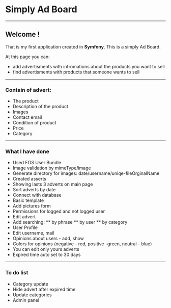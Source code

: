 # Simply Ad Board
***
## Welcome !
That is my first application created in **Symfony**.
This is a simply Ad Board.

At this page you can:
* add advertisments with infromations about the products you want to sell
* find advertisments with products that someone wants to sell
***
### Contain of advert:
  * The product
  * Description of the product
  * Images
  * Contact email
  * Condition of product
  * Price
  * Category
***
### What I have done
* Used FOS User Bundle
* Image validation by mimeType/image
* Generate directory for images: date/username/uniqe-fileOrginalName
* Created asserts
* Showing lasts 3 adverts on main page
* Sort adverts by date
* Connect with database
* Basic template
* Add pictures form
* Permissions for logged and not logged user
* Edit advert
* Add searching:
** by phrase
** by user
** by category
* User Profile
* Edit username, mail
* Opinions about users - add, show
* Colors for opinions (negative - red, positive -green, neutral - blue)
* You can edit only yours adverts
* Expired time auto set to 30 days
***

### To do list
* Category update
* Hide advert after expired time
* Update categories
* Admin panel

<!--### Pictures
![alt text][main]
![alt text][register]
![alt text][opinions]
![alt text][search]
![alt text][advert]
<!--
[main]: https://raw.githubusercontent.com/pawel-ruszala/ad_board/master/web/images/readme/main_page.png "main page"
[register]: https://raw.githubusercontent.com/pawel-ruszala/ad_board/master/web/images/readme/register.png "register"
[opinions]: https://raw.githubusercontent.com/pawel-ruszala/ad_board/master/web/images/readme/opinions.png "opinions"
[search]: https://raw.githubusercontent.com/pawel-ruszala/ad_board/master/web/images/readme/search.png "search"
[advert]: https://raw.githubusercontent.com/pawel-ruszala/ad_board/master/web/images/readme/advert.png "advert"-->
